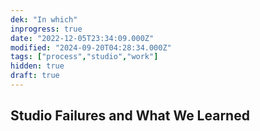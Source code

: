```yaml
---
dek: "In which"
inprogress: true
date: "2022-12-05T23:34:09.000Z"
modified: "2024-09-20T04:28:34.000Z"
tags: ["process","studio","work"]
hidden: true
draft: true
---
```

## Studio Failures and What We Learned



